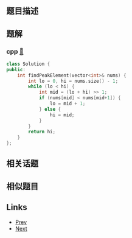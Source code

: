 
# [](https://leetcode-cn.com/problems/find-peak-element)

## 题目描述



## 题解

### cpp [🔗](find-peak-element.cpp) 
```cpp
class Solution {
public:
    int findPeakElement(vector<int>& nums) {
        int lo = 0, hi = nums.size() - 1;
        while (lo < hi) {
            int mid = (lo + hi) >> 1;
            if (nums[mid] < nums[mid+1]) {
                lo = mid + 1;
            } else {
                hi = mid;
            }
        }
        return hi;
    }
};
```


## 相关话题



## 相似题目



## Links

- [Prev](../one-edit-distance/README.md) 
- [Next](../missing-ranges/README.md) 

